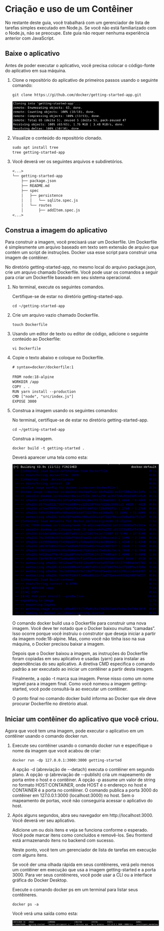 # Criação e uso de um Contêiner

No restante deste guia, você trabalhará com um gerenciador de lista de tarefas simples executado em Node.js. Se você não está familiarizado com o Node.js, não se preocupe. Este guia não requer nenhuma experiência anterior com JavaScript.

## Baixe o aplicativo

Antes de poder executar o aplicativo, você precisa colocar o código-fonte do aplicativo em sua máquina.

1. Clone o repositório do aplicativo de primeiros passos usando o seguinte comando:

    ```console
    git clone https://github.com/docker/getting-started-app.git
    ```

    ![Aula5-Docker-04.png](imagens/Aula5-Docker-04.png)

2. Visualize o conteúdo do repositório clonado.

    ```console
    sudo apt install tree
    tree getting-started-app
    ```

3. Você deverá ver os seguintes arquivos e subdiretórios.

    ```console
    <...>
    └── getting-started-app
        ├── package.json
        ├── README.md
        ├── spec
        │   ├── persistence
        │   │   └── sqlite.spec.js
        │   └── routes
        │       ├── addItem.spec.js
    <...>
    ```

## Construa a imagem do aplicativo

Para construir a imagem, você precisará usar um Dockerfile. Um Dockerfile é simplesmente um arquivo baseado em texto sem extensão de arquivo que contém um script de instruções. Docker usa esse script para construir uma imagem de contêiner.

No diretório getting-started-app, no mesmo local do arquivo package.json, crie um arquivo chamado Dockerfile. Você pode usar os comandos a seguir para criar um Dockerfile baseado em seu sistema operacional.

1. No terminal, execute os seguintes comandos.

    Certifique-se de estar no diretório getting-started-app.

    ```console
    cd ~/getting-started-app
    ```

2. Crie um arquivo vazio chamado Dockerfile.

    ```console
    touch Dockerfile
    ```

3. Usando um editor de texto ou editor de código, adicione o seguinte conteúdo ao Dockerfile:

    ```console
    vi Dockerfile
    ```

4. Copie o texto abaixo e coloque no Dockerfile.

    ```console
    # syntax=docker/dockerfile:1

    FROM node:18-alpine
    WORKDIR /app
    COPY . .
    RUN yarn install --production
    CMD ["node", "src/index.js"]
    EXPOSE 3000
    ```

5. Construa a imagem usando os seguintes comandos:

    No terminal, certifique-se de estar no diretório getting-started-app.

    ```console
    cd ~/getting-started-app
    ```

    Construa a imagem.

    ```console
    docker build -t getting-started .
    ```

    Deverá aparecer uma tela como esta:

    ![Aula5-Docker-05.png](imagens/Aula5-Docker-05.png)


    O comando docker build usa o Dockerfile para construir uma nova imagem. Você deve ter notado que o Docker baixou muitas “camadas”. Isso ocorre porque você instruiu o construtor que deseja iniciar a partir da imagem node:18-alpine. Mas, como você não tinha isso na sua máquina, o Docker precisou baixar a imagem.

    Depois que o Docker baixou a imagem, as instruções do Dockerfile foram copiadas em seu aplicativo e usadas (yarn) para instalar as dependências do seu aplicativo. A diretiva CMD especifica o comando padrão a ser executado ao iniciar um contêiner a partir desta imagem.

    Finalmente, a opão -t marca sua imagem. Pense nisso como um nome legível para a imagem final. Como você nomeou a imagem getting-started, você pode consultá-la ao executar um contêiner.

    O ponto final no comando docker build informa ao Docker que ele deve procurar Dockerfile no diretório atual.

## Iniciar um contêiner do aplicativo que você criou.

Agora que você tem uma imagem, pode executar o aplicativo em um contêiner usando o comando docker run.

1. Execute seu contêiner usando o comando docker run e especifique o nome da imagem que você acabou de criar:

    ```console
    docker run -dp 127.0.0.1:3000:3000 getting-started
    ```

    A opção -d (abreviação de --detach) executa o contêiner em segundo plano. A opção -p (abreviação de --publish) cria um mapeamento de porta entre o host e o contêiner. A opção -p assume um valor de string no formato HOST:CONTAINER, onde HOST é o endereço no host e CONTAINER é a porta no contêiner. O comando publica a porta 3000 do contêiner em 127.0.0.1:3000 (localhost:3000) no host. Sem o mapeamento de portas, você não conseguiria acessar o aplicativo do host.

2. Após alguns segundos, abra seu navegador em http://localhost:3000. Você deverá ver seu aplicativo.

    Adicione um ou dois itens e veja se funciona conforme o esperado. Você pode marcar itens como concluídos e removê-los. Seu frontend está armazenando itens no backend com sucesso.

    Neste ponto, você tem um gerenciador de lista de tarefas em execução com alguns itens.

    Se você der uma olhada rápida em seus contêineres, verá pelo menos um contêiner em execução que usa a imagem getting-started e a porta 3000. Para ver seus contêineres, você pode usar a CLI ou a interface gráfica do Docker Desktop.

    Execute o comando docker ps em um terminal para listar seus contêineres.

    ```console
    docker ps -a
    ```

    Você verá uma saída como esta:

    ![Aula5-Docker-06.png](imagens/Aula5-Docker-06.png)
    